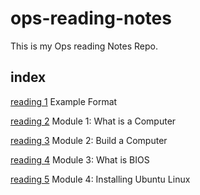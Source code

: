# ops-reading-notes
This is my Ops reading Notes Repo.

## index
[reading 1](./reading1.md) Example Format

[reading 2](./reading2.md) Module 1: What is a Computer 

[reading 3](./reading3.md) Module 2: Build a Computer

[reading 4](./reading4.md) Module 3: What is BIOS 

[reading 5](./reading5.md) Module 4: Installing Ubuntu Linux
